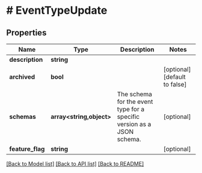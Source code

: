 # # EventTypeUpdate

## Properties

Name | Type | Description | Notes
------------ | ------------- | ------------- | -------------
**description** | **string** |  |
**archived** | **bool** |  | [optional] [default to false]
**schemas** | **array<string,object>** | The schema for the event type for a specific version as a JSON schema. | [optional]
**feature_flag** | **string** |  | [optional]

[[Back to Model list]](../../README.md#models) [[Back to API list]](../../README.md#endpoints) [[Back to README]](../../README.md)
